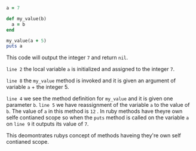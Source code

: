 ```ruby
a = 7

def my_value(b)
  a = b
end

my_value(a + 5)
puts a
```


This code will output the integer `7` and return `nil`.

`line 2` the local variable `a` is initialized and assigned to the integer `7`.

`line 8` the `my_value` method is invoked and it is given an argument of variable `a` + the integer 5.

`line 4` we see the method definition for `my_value` and it is given one parameter `b`. `line 5` we have reassignment of the variable `a` to the value of `b`. The value of `a` in this method is `12` . In ruby methods have theyre own selfe contianed scope so when the `puts` method is called on the variable `a`  on `line 9` it outputs its value of `7`.

This deomontrates rubys concept of methods haveing they're own self contianed scope.


